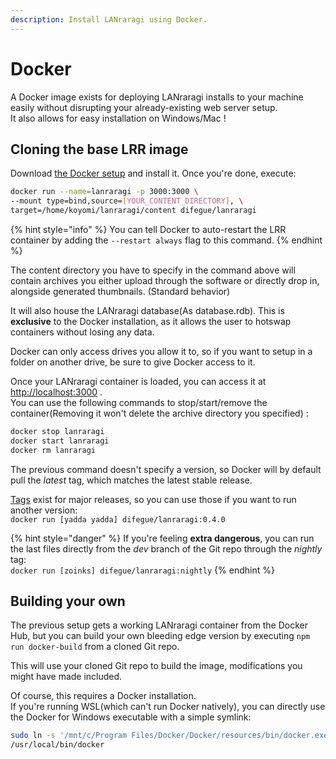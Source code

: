 ```yaml
---
description: Install LANraragi using Docker.
---
```


# Docker

A Docker image exists for deploying LANraragi installs to your machine easily without disrupting your already-existing web server setup.  
It also allows for easy installation on Windows/Mac !

## Cloning the base LRR image

Download [the Docker setup](https://www.docker.com/products/docker) and install it. Once you're done, execute:

```bash
docker run --name=lanraragi -p 3000:3000 \
--mount type=bind,source=[YOUR_CONTENT_DIRECTORY], \
target=/home/koyomi/lanraragi/content difegue/lanraragi
```

{% hint style="info" %}
You can tell Docker to auto-restart the LRR container by adding the `--restart always` flag to this command.
{% endhint %}

The content directory you have to specify in the command above will contain archives you either upload through the software or directly drop in, alongside generated thumbnails. \(Standard behavior\)

It will also house the LANraragi database\(As database.rdb\). This is **exclusive** to the Docker installation, as it allows the user to hotswap containers without losing any data.

Docker can only access drives you allow it to, so if you want to setup in a folder on another drive, be sure to give Docker access to it.

Once your LANraragi container is loaded, you can access it at [http://localhost:3000](http://localhost:3000) .  
You can use the following commands to stop/start/remove the container\(Removing it won't delete the archive directory you specified\) :

```bash
docker stop lanraragi
docker start lanraragi
docker rm lanraragi
```

The previous command doesn't specify a version, so Docker will by default pull the _latest_ tag, which matches the latest stable release.

[Tags](https://hub.docker.com/r/difegue/lanraragi/tags/) exist for major releases, so you can use those if you want to run another version:  
`docker run [yadda yadda] difegue/lanraragi:0.4.0`

{% hint style="danger" %}
If you're feeling **extra dangerous**, you can run the last files directly from the _dev_ branch of the Git repo through the _nightly_ tag:  
`docker run [zoinks] difegue/lanraragi:nightly`
{% endhint %}

## Building your own

The previous setup gets a working LANraragi container from the Docker Hub, but you can build your own bleeding edge version by executing `npm run docker-build` from a cloned Git repo.

This will use your cloned Git repo to build the image, modifications you might have made included.

Of course, this requires a Docker installation.  
If you're running WSL\(which can't run Docker natively\), you can directly use the Docker for Windows executable with a simple symlink: 

```bash
sudo ln -s '/mnt/c/Program Files/Docker/Docker/resources/bin/docker.exe' \
/usr/local/bin/docker
```

